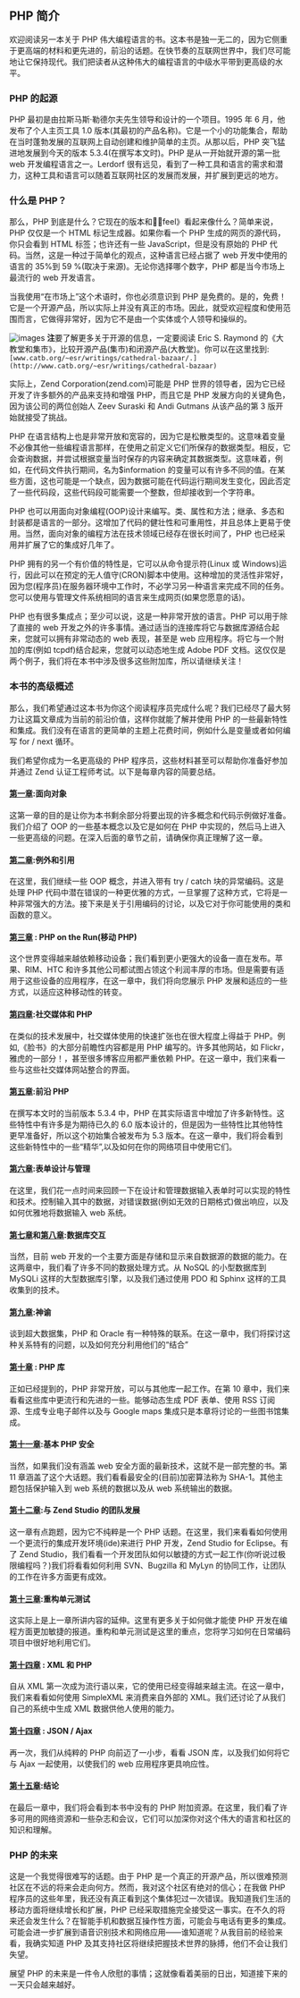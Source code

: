 ## PHP 简介

欢迎阅读另一本关于 PHP 伟大编程语言的书。这本书是独一无二的，因为它侧重于更高端的材料和更先进的，前沿的话题。在快节奏的互联网世界中，我们尽可能地让它保持现代。我们把读者从这种伟大的编程语言的中级水平带到更高级的水平。

### PHP 的起源

PHP 最初是由拉斯马斯·勒德尔夫先生领导和设计的一个项目。1995 年 6 月，他发布了个人主页工具 1.0 版本(其最初的产品名称)。它是一个小的功能集合，帮助在当时蓬勃发展的互联网上自动创建和维护简单的主页。从那以后，PHP 突飞猛进地发展到今天的版本 5.3.4(在撰写本文时)。PHP 是从一开始就开源的第一批 web 开发编程语言之一。Lerdorf 很有远见，看到了一种工具和语言的需求和潜力，这种工具和语言可以随着互联网社区的发展而发展，并扩展到更远的地方。

### 什么是 PHP？

那么，PHP 到底是什么？它现在的版本和《̴feel》看起来像什么？简单来说，PHP 仅仅是一个 HTML 标记生成器。如果你看一个 PHP 生成的网页的源代码，你只会看到 HTML 标签；也许还有一些 JavaScript，但是没有原始的 PHP 代码。当然，这是一种过于简单化的观点，这种语言已经占据了 web 开发中使用的语言的 35%到 59 %(取决于来源)。无论你选择哪个数字，PHP 都是当今市场上最流行的 web 开发语言。

当我使用“在市场上”这个术语时，你也必须意识到 PHP 是免费的。是的，免费！它是一个开源产品，所以实际上并没有真正的市场。因此，就受欢迎程度和使用范围而言，它做得非常好，因为它不是由一个实体或个人领导和操纵的。

![images](images/square.jpg) **注**要了解更多关于开源的信息，一定要阅读 Eric S. Raymond 的《大教堂和集市》，比较开源产品(集市)和闭源产品(大教堂)。你可以在这里找到:`[www.catb.org/~esr/writings/cathedral-bazaar/.](http://www.catb.org/~esr/writings/cathedral-bazaar)`

实际上，Zend Corporation(zend.com)可能是 PHP 世界的领导者，因为它已经开发了许多额外的产品来支持和增强 PHP，而且它是 PHP 发展方向的关键角色，因为该公司的两位创始人 Zeev Suraski 和 Andi Gutmans 从该产品的第 3 版开始就接受了挑战。

PHP 在语言结构上也是非常开放和宽容的，因为它是松散类型的。这意味着变量不必像其他一些编程语言那样，在使用之前定义它们所保存的数据类型。相反，它会查询数据，并尝试根据变量当时保存的内容来确定其数据类型。这意味着，例如，在代码文件执行期间，名为$information 的变量可以有许多不同的值。在某些方面，这也可能是一个缺点，因为数据可能在代码运行期间发生变化，因此否定了一些代码段，这些代码段可能需要一个整数，但却接收到一个字符串。

PHP 也可以用面向对象编程(OOP)设计来编写。类、属性和方法；继承、多态和封装都是语言的一部分。这增加了代码的健壮性和可重用性，并且总体上更易于使用。当然，面向对象的编程方法在技术领域已经存在很长时间了，PHP 也已经采用并扩展了它的集成好几年了。

PHP 拥有的另一个有价值的特性是，它可以从命令提示符(Linux 或 Windows)运行，因此可以在预定的无人值守(CRON)脚本中使用。这种增加的灵活性非常好，因为您(程序员)在服务器环境中工作时，不必学习另一种语言来完成不同的任务。您可以使用与管理文件系统相同的语言来生成网页(如果您愿意的话)。

PHP 也有很多集成点；至少可以说，这是一种非常开放的语言。PHP 可以用于除了直接的 web 开发之外的许多事情。通过适当的连接库将它与数据库源结合起来，您就可以拥有非常动态的 web 表现，甚至是 web 应用程序。将它与一个附加的库(例如 tcpdf)结合起来，您就可以动态地生成 Adobe PDF 文档。这仅仅是两个例子，我们将在本书中涉及很多这些附加库，所以请继续关注！

### 本书的高级概述

那么，我们希望通过这本书为你这个阅读程序员完成什么呢？我们已经尽了最大努力让这篇文章成为当前的前沿价值，这样你就能了解并使用 PHP 的一些最新特性和集成。我们没有在语言的更简单的主题上花费时间，例如什么是变量或者如何编写 for / next 循环。

我们希望你成为一名更高级的 PHP 程序员，这些材料甚至可以帮助你准备好参加并通过 Zend 认证工程师考试。以下是每章内容的简要总结。

#### [第一章](01.html#ch1):面向对象

这第一章的目的是让你为本书剩余部分将要出现的许多概念和代码示例做好准备。我们介绍了 OOP 的一些基本概念以及它是如何在 PHP 中实现的，然后马上进入一些更高级的问题。在深入后面的章节之前，请确保你真正理解了这一章。

#### [第二章](02.html#ch2):例外和引用

在这里，我们继续一些 OOP 概念，并进入带有 try / catch 块的异常编码。这是处理 PHP 代码中潜在错误的一种更优雅的方式，一旦掌握了这种方式，它将是一种非常强大的方法。接下来是关于引用编码的讨论，以及它对于你可能使用的类和函数的意义。

#### [第三章](03.html#ch3) : PHP on the Run(移动 PHP)

这个世界变得越来越依赖移动设备；我们看到更小更强大的设备一直在发布。苹果、RIM、HTC 和许多其他公司都试图占领这个利润丰厚的市场。但是需要有适用于这些设备的应用程序，在这一章中，我们将向您展示 PHP 发展和适应的一些方式，以适应这种移动性的转变。

#### [第四章](04.html#ch4):社交媒体和 PHP

在类似的技术发展中，社交媒体使用的快速扩张也在很大程度上得益于 PHP。例如,《脸书》的大部分前瞻性内容都是用 PHP 编写的。许多其他网站，如 Flickr，雅虎的一部分！，甚至很多博客应用都严重依赖 PHP。在这一章中，我们来看一些与这些社交媒体网站整合的界面。

#### [第五章](05.html#ch5):前沿 PHP

在撰写本文时的当前版本 5.3.4 中，PHP 在其实际语言中增加了许多新特性。这些特性中有许多是为期待已久的 6.0 版本设计的，但是因为一些特性比其他特性更早准备好，所以这个初始集合被发布为 5.3 版本。在这一章中，我们将会看到这些新特性中的一些“精华”,以及如何在你的网络项目中使用它们。

#### [第六章](06.html#ch6):表单设计与管理

在这里，我们花一点时间来回顾一下在设计和管理数据输入表单时可以实现的特性和技术。控制输入其中的数据，对错误数据(例如无效的日期格式)做出响应，以及如何优雅地将数据输入 web 系统。

#### [第七章](07.html#ch7)和[第八章](08.html#ch8):数据库交互

当然，目前 web 开发的一个主要方面是存储和显示来自数据源的数据的能力。在这两章中，我们看了许多不同的数据处理方式。从 NoSQL 的小型数据库到 MySQLi 这样的大型数据库引擎，以及我们通过使用 PDO 和 Sphinx 这样的工具收集到的技术。

#### [第九章](09.html#ch9):神谕

谈到超大数据集，PHP 和 Oracle 有一种特殊的联系。在这一章中，我们将探讨这种关系特有的问题，以及如何充分利用他们的“结合”

#### [第十章](10.html#ch10) : PHP 库

正如已经提到的，PHP 非常开放，可以与其他库一起工作。在第 10 章中，我们来看看这些库中更流行和先进的一些。能够动态生成 PDF 表单、使用 RSS 订阅源、生成专业电子邮件以及与 Google maps 集成只是本章将讨论的一些图书馆集成。

#### [第十一章](11.html#ch11):基本 PHP 安全

当然，如果我们没有涵盖 web 安全方面的最新技术，这就不是一部完整的书。第 11 章涵盖了这个大话题。我们看看最安全的(目前)加密算法称为 SHA-1。其他主题包括保护输入到 web 系统的数据以及从 web 系统输出的数据。

#### [第十二章](12.html#ch12):与 Zend Studio 的团队发展

这一章有点跑题，因为它不纯粹是一个 PHP 话题。在这里，我们来看看如何使用一个更流行的集成开发环境(ide)来进行 PHP 开发，Zend Studio for Eclipse。有了 Zend Studio，我们看看一个开发团队如何以敏捷的方式一起工作(你听说过极限编程吗？)我们将看看如何利用 SVN、Bugzilla 和 MyLyn 的协同工作，让团队的工作在许多方面更有成效。

#### [第十三章](13.html#ch13):重构单元测试

这实际上是上一章所讲内容的延伸。这里有更多关于如何做才能使 PHP 开发在编程方面更加敏捷的报道。重构和单元测试是这里的重点，您将学习如何在日常编码项目中很好地利用它们。

#### [第十四章](14.html#ch14) : XML 和 PHP

自从 XML 第一次成为流行语以来，它的使用已经变得越来越主流。在这一章中，我们来看看如何使用 SimpleXML 来消费来自外部的 XML。我们还讨论了从我们自己的系统中生成 XML 数据供他人使用的能力。

#### [第十四章](14.html#ch14) : JSON / Ajax

再一次，我们从纯粹的 PHP 向前迈了一小步，看看 JSON 库，以及我们如何将它与 Ajax 一起使用，以使我们的 web 应用程序更具响应性。

#### [第十五章](15.html#ch15):结论

在最后一章中，我们将会看到本书中没有的 PHP 附加资源。在这里，我们看了许多可用的网络资源和一些杂志和会议，它们可以加深你对这个伟大的语言和社区的知识和理解。

### PHP 的未来

这是一个我觉得很难写的话题。由于 PHP 是一个真正的开源产品，所以很难预测社区在不远的将来会走向何方。然而，我对这个社区有绝对的信心；在我做 PHP 程序员的这些年里，我还没有真正看到这个集体犯过一次错误。我知道我们生活的移动方面将继续增长和扩展，PHP 已经采取措施完全接受这一事实。在不久的将来还会发生什么？在智能手机和数据互操作性方面，可能会与电话有更多的集成。可能会进一步扩展到语音识别技术和网络应用——谁知道呢？从我目前的经验来看，我确实知道 PHP 及其支持社区将继续把握技术世界的脉搏，他们不会让我们失望。

展望 PHP 的未来是一件令人欣慰的事情；这就像看着美丽的日出，知道接下来的一天只会越来越好。